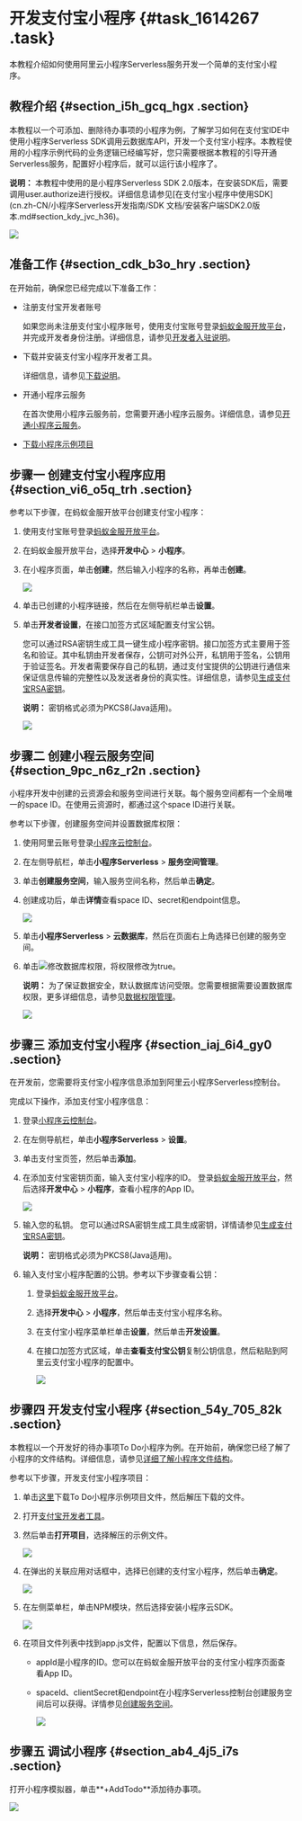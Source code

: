 # 开发支付宝小程序 {#task_1614267 .task}

本教程介绍如何使用阿里云小程序Serverless服务开发一个简单的支付宝小程序。

## 教程介绍 {#section_i5h_gcq_hgx .section}

本教程以一个可添加、删除待办事项的小程序为例，了解学习如何在支付宝IDE中使用小程序Serverless SDK调用云数据库API，开发一个支付宝小程序。本教程使用的小程序示例代码的业务逻辑已经编写好，您只需要根据本教程的引导开通Serverless服务，配置好小程序后，就可以运行该小程序了。

**说明：** 本教程中使用的是小程序Serverless SDK 2.0版本，在安装SDK后，需要调用user.authorize进行授权。详细信息请参见[在支付宝小程序中使用SDK](cn.zh-CN/小程序Serverless开发指南/SDK 文档/安装客户端SDK2.0版本.md#section_kdy_jvc_h36)。

![](http://static-aliyun-doc.oss-cn-hangzhou.aliyuncs.com/assets/img/682654/156808814555490_zh-CN.png)

## 准备工作 {#section_cdk_b3o_hry .section}

在开始前，确保您已经完成以下准备工作：

-   注册支付宝开发者账号

    如果您尚未注册支付宝小程序账号，使用支付宝账号登录[蚂蚁金服开放平台](https://open.alipay.com/platform/home.htm)，并完成开发者身份注册。详细信息，请参见[开发者入驻说明](https://docs.alipay.com/mini/introduce/register)。

-   下载并安装支付宝小程序开发者工具。

    详细信息，请参见[下载说明](https://docs.alipay.com/mini/ide/download)。

-   开通小程序云服务

    在首次使用小程序云服务前，您需要开通小程序云服务。详细信息，请参见[开通小程序云服务](../cn.zh-CN/开通小程序云服务/开通小程序云服务.md#)。

-   [下载小程序示例项目](https://mpserverless-demo.oss-cn-shanghai.aliyuncs.com/code/alipay/2.x/todo-demo.alipay.zip)

## 步骤一 创建支付宝小程序应用 {#section_vi6_o5q_trh .section}

参考以下步骤，在蚂蚁金服开放平台创建支付宝小程序：

1.  使用支付宝账号登录[蚂蚁金服开放平台](https://open.alipay.com/platform/home.htm)。
2.  在蚂蚁金服开放平台，选择**开发中心** \> **小程序**。
3.  在小程序页面，单击**创建**，然后输入小程序的名称，再单击**创建**。

    ![](http://static-aliyun-doc.oss-cn-hangzhou.aliyuncs.com/assets/img/668843/156808814550031_zh-CN.png)

4.  单击已创建的小程序链接，然后在左侧导航栏单击**设置**。
5.  单击**开发者设置**，在接口加签方式区域配置支付宝公钥。

    您可以通过RSA密钥生成工具一键生成小程序密钥。接口加签方式主要用于签名和验证。其中私钥由开发者保存，公钥可对外公开，私钥用于签名，公钥用于验证签名。开发者需要保存自己的私钥，通过支付宝提供的公钥进行通信来保证信息传输的完整性以及发送者身份的真实性。详细信息，请参见[生成支付宝RSA密钥](cn.zh-CN/小程序Serverless开发指南/设置小程序/添加支付宝小程序/生成支付宝RSA密钥.md#)。

    **说明：** 密钥格式必须为PKCS8\(Java适用\)。

    ![](http://static-aliyun-doc.oss-cn-hangzhou.aliyuncs.com/assets/img/668843/156808814550047_zh-CN.png)


## 步骤二 创建小程云服务空间 {#section_9pc_n6z_r2n .section}

小程序开发中创建的云资源会和服务空间进行关联。每个服务空间都有一个全局唯一的space ID。在使用云资源时，都通过这个space ID进行关联。

参考以下步骤，创建服务空间并设置数据库权限：

1.  使用阿里云账号登录[小程序云控制台](https://mp.console.aliyun.com)。
2.  在左侧导航栏，单击**小程序Serverless** \> **服务空间管理**。
3.  单击**创建服务空间**，输入服务空间名称，然后单击**确定**。
4.  创建成功后，单击**详情**查看space ID、secret和endpoint信息。 

    ![](http://static-aliyun-doc.oss-cn-hangzhou.aliyuncs.com/assets/img/682654/156808814550639_zh-CN.png)

5.  单击**小程序Serverless** \> **云数据库**，然后在页面右上角选择已创建的服务空间。
6.  单击![](http://static-aliyun-doc.oss-cn-hangzhou.aliyuncs.com/assets/img/630701/156808814550625_zh-CN.png)修改数据库权限，将权限修改为true。 

    **说明：** 为了保证数据安全，默认数据库访问受限。您需要根据需要设置数据库权限，更多详细信息，请参见[数据权限管理](cn.zh-CN/小程序Serverless开发指南/数据存储/数据权限管理.md#)。

    ![](http://static-aliyun-doc.oss-cn-hangzhou.aliyuncs.com/assets/img/682654/156808814550656_zh-CN.png)


## 步骤三 添加支付宝小程序 {#section_iaj_6i4_gy0 .section}

在开发前，您需要将支付宝小程序信息添加到阿里云小程序Serverless控制台。

完成以下操作，添加支付宝小程序信息：

1.  登录[小程序云控制台](https://mp.console.aliyun.com)。
2.  在左侧导航栏，单击**小程序Serverless** \> **设置**。
3.  单击支付宝页签，然后单击**添加**。
4.  在添加支付宝密钥页面，输入支付宝小程序的ID。 登录[蚂蚁金服开放平台](https://open.alipay.com/platform/manageHome.htm)，然后选择**开发中心** \> **小程序**，查看小程序的App ID。

    ![](http://static-aliyun-doc.oss-cn-hangzhou.aliyuncs.com/assets/img/668843/156808814550031_zh-CN.png)

5.  输入您的私钥。 您可以通过RSA密钥生成工具生成密钥，详情请参见[生成支付宝RSA密钥](cn.zh-CN/小程序Serverless开发指南/设置小程序/添加支付宝小程序/生成支付宝RSA密钥.md#)。

    **说明：** 密钥格式必须为PKCS8\(Java适用\)。

6.  输入支付宝小程序配置的公钥。参考以下步骤查看公钥： 
    1.  登录[蚂蚁金服开放平台](https://open.alipay.com/platform/manageHome.htm)。
    2.  选择**开发中心** \> **小程序**，然后单击支付宝小程序名称。
    3.  在支付宝小程序菜单栏单击**设置**，然后单击**开发设置**。
    4.  在接口加签方式区域，单击**查看支付宝公钥**复制公钥信息，然后粘贴到阿里云支付宝小程序的配置中。 

        ![](http://static-aliyun-doc.oss-cn-hangzhou.aliyuncs.com/assets/img/668843/156808814551647_zh-CN.png)


## 步骤四 开发支付宝小程序 {#section_54y_705_82k .section}

本教程以一个开发好的待办事项To Do小程序为例。在开始前，确保您已经了解了小程序的文件结构。详细信息，请参见[详细了解小程序文件结构](https://docs.alipay.com/mini/developer/todo-demo-detail)。

参考以下步骤，开发支付宝小程序项目：

1.  单击[这里](https://mpserverless-demo.oss-cn-shanghai.aliyuncs.com/code/alipay/2.x/todo-demo.alipay.zip)下载To Do小程序示例项目文件，然后解压下载的文件。
2.  打开[支付宝开发者工具](https://docs.alipay.com/mini/ide/download)。
3.  然后单击**打开项目**，选择解压的示例文件。

    ![](http://static-aliyun-doc.oss-cn-hangzhou.aliyuncs.com/assets/img/586602/156808814650110_zh-CN.png)

4.  在弹出的关联应用对话框中，选择已创建的支付宝小程序，然后单击**确定**。

    ![](http://static-aliyun-doc.oss-cn-hangzhou.aliyuncs.com/assets/img/682654/156808814650643_zh-CN.png)

5.  在左侧菜单栏，单击NPM模块，然后选择安装小程序云SDK。

    ![](http://static-aliyun-doc.oss-cn-hangzhou.aliyuncs.com/assets/img/682654/156808814650646_zh-CN.png)

6.  在项目文件列表中找到app.js文件，配置以下信息，然后保存。
    -   appId是小程序的ID。您可以在蚂蚁金服开放平台的支付宝小程序页面查看App ID。
    -   spaceId、clientSecret和endpoint在小程序Serverless控制台创建服务空间后可以获得。详情参见[创建服务空间](cn.zh-CN/小程序Serverless开发指南/服务空间管理/创建服务空间.md#)。

        ![](http://static-aliyun-doc.oss-cn-hangzhou.aliyuncs.com/assets/img/682654/156808814650650_zh-CN.png)


## 步骤五 调试小程序 {#section_ab4_4j5_i7s .section}

打开小程序模拟器，单击**+AddTodo**添加待办事项。

![](http://static-aliyun-doc.oss-cn-hangzhou.aliyuncs.com/assets/img/682654/156808814650659_zh-CN.png)

